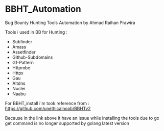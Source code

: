 # BBHT_Automation
Bug Bounty Hunting Tools Automation by Ahmad Raihan Prawira

Tools i used in BB for Hunting :
- Subfinder
- Amass
- Assetfinder
- Github-Subdomains
- Gf-Pattern
- Httprobe
- Httpx
- Gau
- Altdns
- Nuclei
- Naabu

For BBHT_install i'm took reference from :
https://github.com/unethicalnoob/BBHTv2

Because in the link above it have an issue while installing the tools due to go get command is no longer supported by golang latest version

